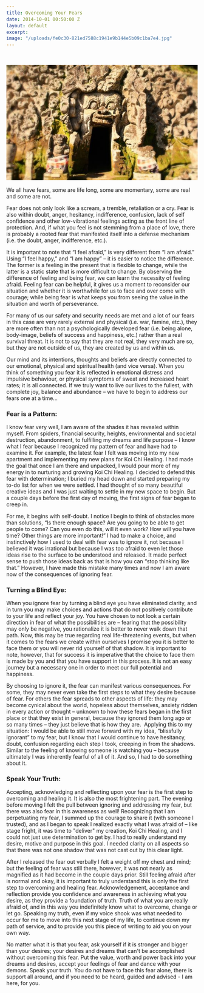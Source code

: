 ```yaml
---
title: Overcoming Your Fears
date: 2014-10-01 00:50:00 Z
layout: default
excerpt: 
image: "/uploads/fe0c30-821ed7588c1941e9b144e5b09c1ba7e4.jpg"
---
```


​



![](/uploads/versions/fe0c30-61bf468cf50c4f7cbe703960c5314cf1---x----558-336x---.jpg)

We all have fears, some are life long, some are momentary, some are real and some are not.

Fear does not only look like a scream, a tremble, retaliation or a cry. Fear is also within doubt, anger, hesitancy, indifference, confusion, lack of self confidence and other low-vibrational feelings acting as the front line of protection. And, if what you feel is not stemming from a place of love, there is probably a rooted fear that manifested itself into a defense mechanism (i.e. the doubt, anger, indifference, etc.).

It is important to note that “I feel afraid,” is very different from “I am afraid.” Using “I feel happy,” and “I am happy” – it is easier to notice the difference. The former is a feeling in the present that is flexible to change, while the latter is a static state that is more difficult to change. By observing the difference of feeling and being fear, we can learn the necessity of feeling afraid. Feeling fear can be helpful, it gives us a moment to reconsider our situation and whether it is worthwhile for us to face and over come with courage; while being fear is what keeps you from seeing the value in the situation and worth of perseverance.

For many of us our safety and security needs are met and a lot of our fears in this case are very rarely external and physical (i.e. war, famine, etc.), they are more often than not a psychologically developed fear (i.e. being alone, body-image, beliefs of success and happiness, etc.) rather than a real survival threat. It is not to say that they are not real, they very much are so, but they are not outside of us, they are created by us and within us.

Our mind and its intentions, thoughts and beliefs are directly connected to our emotional, physical and spiritual health (and vice versa). When you think of something you fear it is reflected in emotional distress and impulsive behaviour, or physical symptoms of sweat and increased heart rates; it is all connected. If we truly want to live our lives to the fullest, with complete joy, balance and abundance – we have to begin to address our fears one at a time…

###

### Fear is a Pattern:

I know fear very well, I am aware of the shades it has revealed within myself. From spiders, financial security, heights, environmental and societal destruction, abandonment, to fulfilling my dreams and life purpose – I know what I fear because I recognized my pattern of fear and have had to examine it. For example, the latest fear I felt was moving into my new apartment and implementing my new plans for Koi Chi Healing. I had made the goal that once I am there and unpacked, I would pour more of my energy in to nurturing and growing Koi Chi Healing. I decided to defend this fear with determination; I buried my head down and started preparing my to-do list for when we were settled. I had thought of so many beautiful creative ideas and I was just waiting to settle in my new space to begin. But a couple days before the first day of moving, the first signs of fear began to creep in.

For me, it begins with self-doubt. I notice I begin to think of obstacles more than solutions, “Is there enough space? Are you going to be able to get people to come? Can you even do this, will it even work? How will you have time? Other things are more important!” I had to make a choice, and instinctively how I used to deal with fear was to ignore it, not because I believed it was irrational but because I was too afraid to even let those ideas rise to the surface to be understood and released. It made perfect sense to push those ideas back as that is how you can “stop thinking like that.” However, I have made this mistake many times and now I am aware now of the consequences of ignoring fear.

###

### Turning a Blind Eye:

When you ignore fear by turning a blind eye you have eliminated clarity, and in turn you may make choices and actions that do not positively contribute to your life and reflect your joy. You have chosen to not look a certain direction in fear of what the possibilities are – fearing that the possibility may only be negative, you rationalize it is better to never walk down that path. Now, this may be true regarding real life-threatening events, but when it comes to the fears we create within ourselves I promise you it is better to face them or you will never rid yourself of that shadow. It is important to note, however, that for success it is imperative that the choice to face them is made by you and that you have support in this process. It is not an easy journey but a necessary one in order to meet our full potential and happiness.

By choosing to ignore it, the fear can manifest various consequences. For some, they may never even take the first steps to what they desire because of fear. For others the fear spreads to other aspects of life: they may become cynical about the world, hopeless about themselves, anxiety ridden in every action or thought – unknown to how these fears began in the first place or that they exist in general, because they ignored them long ago or so many times – they just believe that is how they are.  Applying this to my situation: I would be able to still move forward with my idea, “blissfully ignorant” to my fear, but I know that I would continue to have hesitancy, doubt, confusion regarding each step I took, creeping in from the shadows. Similar to the feeling of knowing someone is watching you – because ultimately I was inherently fearful of all of it. And so, I had to do something about it.

###

### Speak Your Truth:

Accepting, acknowledging and reflecting upon your fear is the first step to overcoming and healing it. It is also the most frightening part. The evening before moving I felt the pull between ignoring and addressing my fear, but there was also fear in this awareness as well! Recognizing that I am perpetuating my fear, I summed up the courage to share it (with someone I trusted), and as I began to speak I realized exactly what I was afraid of – like stage fright, it was time to "deliver" my creation, Koi Chi Healing, and I could not just use determination to get by. I had to really understand my desire, motive and purpose in this goal. I needed clarity on all aspects so that there was not one shadow that was not cast out by this clear light.

After I released the fear out verbally I felt a weight off my chest and mind; but the feeling of fear was still there, however, it was not nearly as magnified as it had become in the couple days prior. Still feeling afraid after is normal and okay, it is important to truly understand this is only the first step to overcoming and healing fear. Acknowledgement, acceptance and reflection provide you confidence and awareness in achieving what you desire, as they provide a foundation of truth. Truth of what you are really afraid of, and in this way you indefinitely know what to overcome, change or let go. Speaking my truth, even if my voice shook was what needed to occur for me to move into this next stage of my life, to continue down my path of service, and to provide you this piece of writing to aid you on your own way.

No matter what it is that you fear, ask yourself if it is stronger and bigger than your desires; your desires and dreams that can't be accomplished without overcoming this fear. Put the value, worth and power back into your dreams and desires, accept your feelings of fear and dance with your demons. Speak your truth. You do not have to face this fear alone, there is support all around, and if you need to be heard, guided and advised - I am here, for you.
